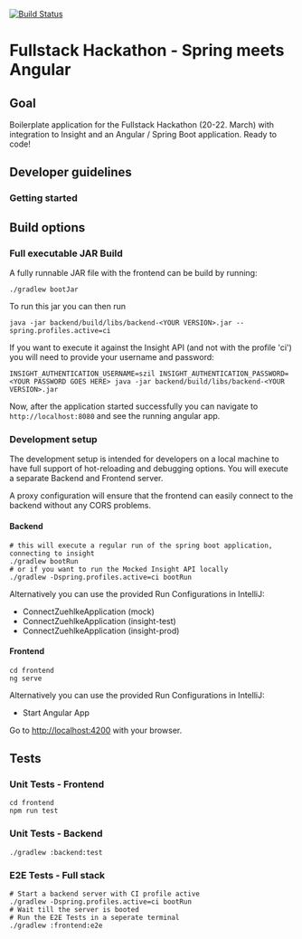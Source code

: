 [![Build Status](https://travis-ci.org/tfo/ConnectZuehlke.svg)](https://travis-ci.org/tfo/ConnectZuehlke)

# Fullstack Hackathon - Spring meets Angular

## Goal

Boilerplate application for the Fullstack Hackathon (20-22. March) with integration to Insight and an Angular / Spring Boot application. Ready to code!

## Developer guidelines

### Getting started

 
## Build options

### Full executable JAR Build
A fully runnable JAR file with the frontend can be build by running:

```
./gradlew bootJar
```
To run this jar you can then run 
```
java -jar backend/build/libs/backend-<YOUR VERSION>.jar --spring.profiles.active=ci
```
If you want to execute it against the Insight API (and not with the profile 'ci') you will need to provide your username and password:

```
INSIGHT_AUTHENTICATION_USERNAME=szil INSIGHT_AUTHENTICATION_PASSWORD=<YOUR PASSWORD GOES HERE> java -jar backend/build/libs/backend-<YOUR VERSION>.jar
```

Now, after the application started successfully you can navigate to `http://localhost:8080` and see the running angular app.

### Development setup
The development setup is intended for developers on a local machine to have full support of hot-reloading and debugging options.
You will execute a separate Backend and Frontend server.

A proxy configuration will ensure that the frontend can easily connect to the backend without any CORS problems.
 
#### Backend
```
# this will execute a regular run of the spring boot application, connecting to insight
./gradlew bootRun 
# or if you want to run the Mocked Insight API locally
./gradlew -Dspring.profiles.active=ci bootRun 
```
Alternatively you can use the provided Run Configurations in IntelliJ:

- ConnectZuehlkeApplication (mock)
- ConnectZuehlkeApplication (insight-test)
- ConnectZuehlkeApplication (insight-prod)



#### Frontend
```
cd frontend
ng serve
```

Alternatively you can use the provided Run Configurations in IntelliJ:

- Start Angular App

Go to [http://localhost:4200](http://localhost:4200) with your browser.


## Tests

### Unit Tests - Frontend

```
cd frontend
npm run test
```

### Unit Tests - Backend

```
./gradlew :backend:test
```

### E2E Tests - Full stack

```
# Start a backend server with CI profile active
./gradlew -Dspring.profiles.active=ci bootRun 
# Wait till the server is booted
# Run the E2E Tests in a seperate terminal
./gradlew :frontend:e2e

```
